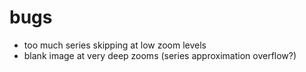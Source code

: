 bugs
====

* too much series skipping at low zoom levels
* blank image at very deep zooms (series approximation overflow?)
